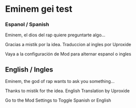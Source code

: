 # Eminem gei test


### Espanol / Spanish
Eminem, el dios del rap quiere preguntarte algo...

Gracias a mistik por la idea.
Traduccion al ingles por Uproxide

Vaya a la configuración de Mod para alternar espanol o ingles

## English / Ingles
Eminem, the god of rap wants to ask you something...

Thanks to mistik for the idea.
English Translation by Uproxide

Go to the Mod Settings to Toggle Spanish or English